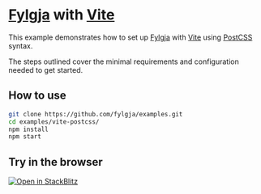 # [Fylgja] with [Vite]

This example demonstrates how to set up [Fylgja] with [Vite] using [PostCSS] syntax.

The steps outlined cover the minimal requirements and configuration needed to get started.

[Fylgja]: https://fylgja.dev/
[Vite]: https://vitejs.dev/
[PostCSS]: https://postcss.org/

## How to use

```sh
git clone https://github.com/fylgja/examples.git
cd examples/vite-postcss/
npm install
npm start
```

## Try in the browser

[![Open in StackBlitz](https://developer.stackblitz.com/img/open_in_stackblitz.svg)](https://stackblitz.com/github/fylgja/examples/tree/main/vite-postcss?file=src%2Findex.html)
